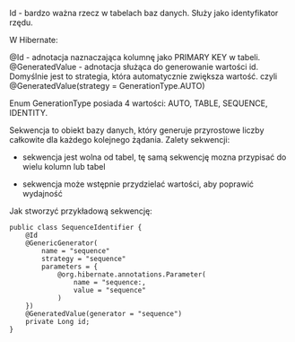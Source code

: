 Id - bardzo ważna rzecz w tabelach baz danych. Służy jako identyfikator rzędu.

W Hibernate:

@Id - adnotacja naznaczająca kolumnę jako PRIMARY KEY w tabeli.
@GeneratedValue - adnotacja służąca do generowanie wartości id. Domyślnie jest to strategia, która automatycznie zwiększa wartość. czyli @GeneratedValue(strategy = GenerationType.AUTO) 

Enum GenerationType posiada 4 wartości: AUTO, TABLE, SEQUENCE, IDENTITY.

Sekwencja to obiekt bazy danych, który generuje przyrostowe liczby całkowite dla każdego kolejnego żądania. Zalety sekwencji:

- sekwencja jest wolna od tabel, tę samą sekwencję mozna przypisać do wielu kolumn lub tabel

- sekwencja może wstępnie przydzielać wartości, aby poprawić wydajność


Jak stworzyć przykładową sekwencję:

```@Entity(name = "sequenceIdentifier) {
public class SequenceIdentifier {
	@Id
	@GenericGenerator(
		name = "sequence"
		strategy = "sequence"
		parameters = {
			@org.hibernate.annotations.Parameter(
				name = "sequence:,
				value = "sequence"
			)
	})
	@GeneratedValue(generator = "sequence")
	private Long id;
}
